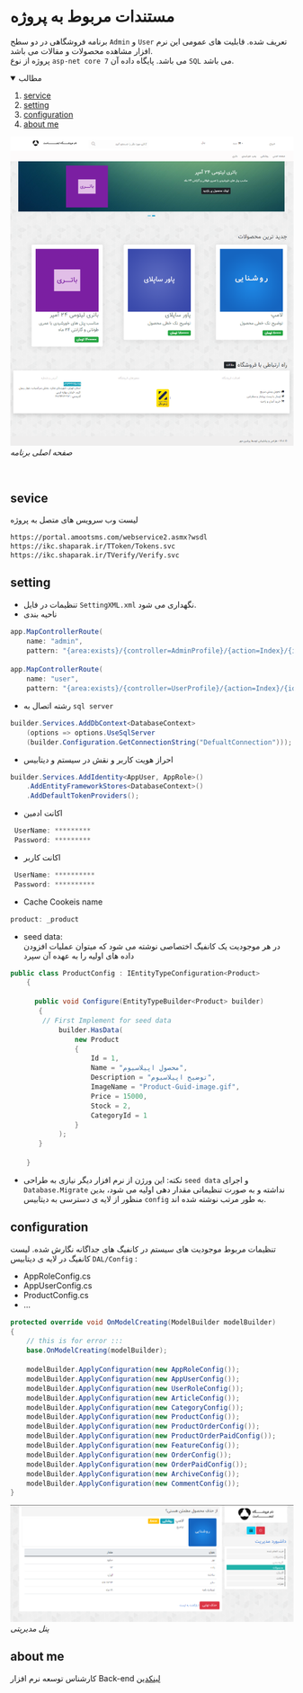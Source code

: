 


# مستندات مربوط به پروژه
برنامه فروشگاهی در دو سطح `Admin` و `User` تعریف شده.
قابلیت های عمومی این نرم افزار مشاهده محصولات و مقالات می باشد.
<br>
پروژه از نوع `asp-net core 7` می باشد.
پایگاه داده آن `SQL` می باشد.
<br>


<!-- TABLE OF CONTENTS -->
<details open="open">
  <summary>مطالب</summary>
  <ol>
    <li>
        <a href="#sevice">service</a>
    </li>
    <li>
      <a href="#setting">setting</a>   
    </li>
    <li>
      <a href="#configuration">configuration</a>   
    </li>
    <li>
      <a href="#about-me">about me</a>
    </li>
  </ol>
</details>


![تصویر](README/img/1.home.PNG) <br/> *صفحه اصلی برنامه*

<br/>


## sevice
لیست وب سرویس های متصل به پروژه
```
https://portal.amootsms.com/webservice2.asmx?wsdl
https://ikc.shaparak.ir/TToken/Tokens.svc
https://ikc.shaparak.ir/TVerify/Verify.svc
```


## setting
* تنظیمات در فایل `SettingXML.xml` نگهداری می شود.
* ناحیه بندی
```c#
app.MapControllerRoute(
    name: "admin",
    pattern: "{area:exists}/{controller=AdminProfile}/{action=Index}/{id?}");

app.MapControllerRoute(
    name: "user",
    pattern: "{area:exists}/{controller=UserProfile}/{action=Index}/{id?}");
```
* رشته اتصال به `sql server`
```c#
builder.Services.AddDbContext<DatabaseContext>
    (options => options.UseSqlServer
    (builder.Configuration.GetConnectionString("DefualtConnection")));
```
* احراز هویت کاربر و نقش در سیستم و دیتابیس
```c#
builder.Services.AddIdentity<AppUser, AppRole>()
    .AddEntityFrameworkStores<DatabaseContext>()
    .AddDefaultTokenProviders();
```
* اکانت ادمین
```c#
 UserName: *********
 Password: *********
```

* اکانت کاربر
```c#
 UserName: **********
 Password: **********
```

* Cache Cookeis name
```c#
product: _product
```



* seed data: <br/>
در هر موجودیت یک کانفیگ اختصاصی نوشته می شود که میتوان عملیات افزودن داده های اولیه را به عهده آن سپرد

```c#
public class ProductConfig : IEntityTypeConfiguration<Product>
    {
  
      public void Configure(EntityTypeBuilder<Product> builder)
       {
        // First Implement for seed data
            builder.HasData(
                new Product
                {
                    Id = 1,
                    Name = "محصول اپیلاسیوم",
                    Description = "توضیح اپیلاسیوم",
                    ImageName = "Product-Guid-image.gif",
                    Price = 15000,
                    Stock = 2,
                    CategoryId = 1
                }
            );
       }

    }
```


* نکته:
این ورژن از نرم افزار دیگر نیازی به طراحی `seed data` و اجرای `Database.Migrate` نداشته و به صورت تنظیماتی مقدار دهی اولیه می شود، بدین منظور از لایه ی دسترسی به دیتابیس  `config` به طور مرتب نوشته شده اند.



## configuration
تنظیمات مربوط موجودیت های سیستم در کانفیگ های جداگانه نگارش شده.
لیست کانفیگ در لایه ی دیتابیس `DAL/Config` :
* AppRoleConfig.cs
* AppUserConfig.cs
* ProductConfig.cs
* ...

```c#
protected override void OnModelCreating(ModelBuilder modelBuilder)
{
    // this is for error ::: 
    base.OnModelCreating(modelBuilder);

    modelBuilder.ApplyConfiguration(new AppRoleConfig());
    modelBuilder.ApplyConfiguration(new AppUserConfig());
    modelBuilder.ApplyConfiguration(new UserRoleConfig());
    modelBuilder.ApplyConfiguration(new ArticleConfig());
    modelBuilder.ApplyConfiguration(new CategoryConfig());
    modelBuilder.ApplyConfiguration(new ProductConfig());
    modelBuilder.ApplyConfiguration(new ProductOrderConfig());
    modelBuilder.ApplyConfiguration(new ProductOrderPaidConfig());
    modelBuilder.ApplyConfiguration(new FeatureConfig());
    modelBuilder.ApplyConfiguration(new OrderConfig());
    modelBuilder.ApplyConfiguration(new OrderPaidConfig());
    modelBuilder.ApplyConfiguration(new ArchiveConfig());
    modelBuilder.ApplyConfiguration(new CommentConfig());
}
```




![تصویر](README/img/2.panel.PNG) <br/> *پنل مدیریتی*



## about me
کارشناس توسعه نرم افزار Back-end
[لینکدین](https://www.linkedin.com/in/mohamad-ganji-nezhad/)



<!-- Feb 2023 Muhammad Ganji Nezhad-->

